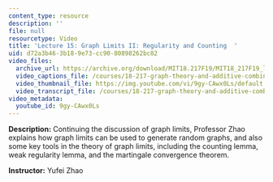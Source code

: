 ```yaml
---
content_type: resource
description: ''
file: null
resourcetype: Video
title: 'Lecture 15: Graph Limits II: Regularity and Counting  '
uid: d72a3b46-3b18-9e73-cc90-80898262bc82
video_files:
  archive_url: https://archive.org/download/MIT18.217F19/MIT18_217F19_lec15_300k.mp4
  video_captions_file: /courses/18-217-graph-theory-and-additive-combinatorics-fall-2019/c3c076f592d35e378e1485b5eb9f0c54_9gy-CAwx0Ls.vtt
  video_thumbnail_file: https://img.youtube.com/vi/9gy-CAwx0Ls/default.jpg
  video_transcript_file: /courses/18-217-graph-theory-and-additive-combinatorics-fall-2019/5b7ba6665dc25e6d98854b8d860effe3_9gy-CAwx0Ls.pdf
video_metadata:
  youtube_id: 9gy-CAwx0Ls
---
```


**Description:** Continuing the discussion of graph limits, Professor Zhao explains how graph limits can be used to generate random graphs, and also some key tools in the theory of graph limits, including the counting lemma, weak regularity lemma, and the martingale convergence theorem.

**Instructor:** Yufei Zhao